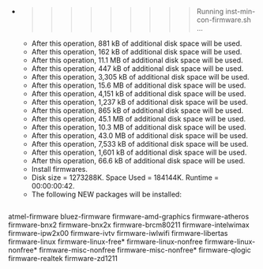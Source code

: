 * >>>>>>>>> Running inst-min-con-firmware.sh ...
  * After this operation, 881 kB of additional disk space will be used.
  * After this operation, 162 kB of additional disk space will be used.
  * After this operation, 11.1 MB of additional disk space will be used.
  * After this operation, 447 kB of additional disk space will be used.
  * After this operation, 3,305 kB of additional disk space will be used.
  * After this operation, 15.6 MB of additional disk space will be used.
  * After this operation, 4,151 kB of additional disk space will be used.
  * After this operation, 1,237 kB of additional disk space will be used.
  * After this operation, 865 kB of additional disk space will be used.
  * After this operation, 45.1 MB of additional disk space will be used.
  * After this operation, 10.3 MB of additional disk space will be used.
  * After this operation, 43.0 MB of additional disk space will be used.
  * After this operation, 7,533 kB of additional disk space will be used.
  * After this operation, 1,601 kB of additional disk space will be used.
  * After this operation, 66.6 kB of additional disk space will be used.
  * Install firmwares.
  * Disk size = 1273288K. Space Used = 184144K. Runtime = 00:00:00:42.
  * The following NEW packages will be installed:
  ```bash
atmel-firmware bluez-firmware firmware-amd-graphics firmware-atheros firmware-bnx2
firmware-bnx2x firmware-brcm80211 firmware-intelwimax firmware-ipw2x00 firmware-ivtv
firmware-iwlwifi firmware-libertas firmware-linux firmware-linux-free* firmware-linux-nonfree
firmware-linux-nonfree* firmware-misc-nonfree firmware-misc-nonfree* firmware-qlogic firmware-realtek
firmware-zd1211
  ```
